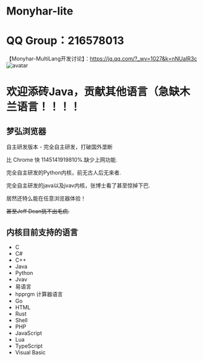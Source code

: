 # Monyhar-lite
# QQ Group：216578013
【Monyhar-MultiLang开发讨论】：https://jq.qq.com/?_wv=1027&k=nNUaIR3c
![avatar](https://raw.githubusercontent.com/tucaoba2333/monyhar-lite-MultiLang-kernel/monyhar/release/assests/qrcode_1623936172992.jpg)
# 欢迎添砖Java，贡献其他语言（急缺木兰语言！！！！
## 梦弘浏览器 

自主研发版本 - 完全自主研发，打破国外垄断

比 Chrome 快 1145141919810%.缺少上网功能.

完全自主研发的Python内核，前无古人后无来者.

完全自主研发的java以及jvav内核，张博士看了甚至惊掉下巴.

居然还特么能在任意浏览器体验！

~~甚至Jeff Dean挑不出毛病.~~

## 内核目前支持的语言

- C
- C#
- C++
- Java
- Python
- Jvav
- 易语言
- hpprgm 计算器语言
- Go
- HTML
- Rust
- Shell
- PHP
- JavaScript
- Lua
- TypeScript
- Visual Basic